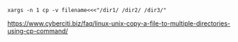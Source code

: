 ```
xargs -n 1 cp -v filename<<<"/dir1/ /dir2/ /dir3/"
```
https://www.cyberciti.biz/faq/linux-unix-copy-a-file-to-multiple-directories-using-cp-command/
